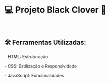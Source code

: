 <h1>💻 Projeto Black Clover 🧙</h1>
</br>

<h2>🛠️ Ferramentas Utilizadas:</h2>

<p>- HTML: Estruturação</p>
<p>- CSS: Estilização e Responsividade</p>
<p>- JavaScript: Funcionalidades</p>
